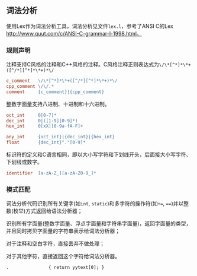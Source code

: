 ## 词法分析

使用Lex作为词法分析工具，词法分析见文件```lex.l```，参考了ANSI C的Lex http://www.quut.com/c/ANSI-C-grammar-l-1998.html。

### 规则声明

注释支持C风格的注释和C++风格的注释。C风格注释正则表达式为```\/\*[^*]*\*+([^/*][^*]*\*+)*\/```

```lex
c_comment	\/\*[^*]*\*+([^/*][^*]*\*+)*\/
cpp_comment	\/\/.*
comment		{c_comment}|{cpp_comment}
```

整数字面量支持八进制、十进制和十六进制。

```lex
oct_int		0[0-7]*
dec_int		0|([1-9][0-9]*)
hex_int		0[xX][0-9a-fA-F]+

any_int     {oct_int}|{dec_int}|{hex_int}
float		{dec_int}"."[0-9]*
```

标识符的定义和C语言相同，即以大小写字符和下划线开头，后面接大小写字符、下划线或数字。

```lex
identifier	[a-zA-Z_][a-zA-Z0-9_]*
```

### 模式匹配

词法分析代码识别所有关键字(如```int```, ```static```)和多字符的操作符(如```+=```, ```==```)并以整数(枚举)方式返回给语法分析器；

识别所有字面量(整数字面量、浮点字面量和字符串字面量)，返回字面量的类型，并且同时拷贝字面量的字符串表示给词法分析器；

对于注释和空白字符，直接丢弃不做处理；

对于其他字符，直接返回这个字符给词法分析器。

```lex
.               { return yytext[0]; }
```